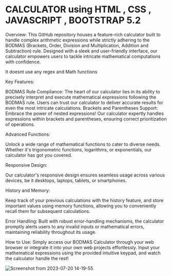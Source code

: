 # CALCULATOR using HTML , CSS , JAVASCRIPT , BOOTSTRAP 5.2 
Overview:
This GitHub repository houses a feature-rich calculator built to handle complex arithmetic expressions while strictly adhering to the BODMAS (Brackets, Order, Division and Multiplication, Addition and Subtraction) rule. Designed with a sleek and user-friendly interface, our calculator empowers users to tackle intricate mathematical computations with confidence.

It doesnt use any regex and Math functions

Key Features:

BODMAS Rule Compliance: The heart of our calculator lies in its ability to precisely interpret and execute mathematical expressions following the BODMAS rule. Users can trust our calculator to deliver accurate results for even the most intricate calculations.
Brackets and Parentheses Support: Embrace the power of nested expressions! Our calculator expertly handles expressions within brackets and parentheses, ensuring correct prioritization of operations.

Advanced Functions: 

Unlock a wide range of mathematical functions to cater to diverse needs. Whether it's trigonometric functions, logarithms, or exponentials, our calculator has got you covered.

Responsive Design: 

Our calculator's responsive design ensures seamless usage across various devices, be it desktops, laptops, tablets, or smartphones.

History and Memory: 

Keep track of your previous calculations with the history feature, and store important values using memory functions, allowing you to conveniently recall them for subsequent calculations.

Error Handling: Built with robust error-handling mechanisms, the calculator promptly alerts users to any invalid inputs or mathematical errors, maintaining reliability throughout its usage.

How to Use:
Simply access our BODMAS Calculator through your web browser or integrate it into your own web projects effortlessly. Input your mathematical expressions using the provided intuitive keypad, and watch the calculator handle the rest!

![Screenshot from 2023-07-20 14-19-55](https://github.com/bhuvireven007/BODMAS_CALCULATOR/assets/109680240/b7b611b4-06c6-4b4f-9c3e-d2491e8475a0)
